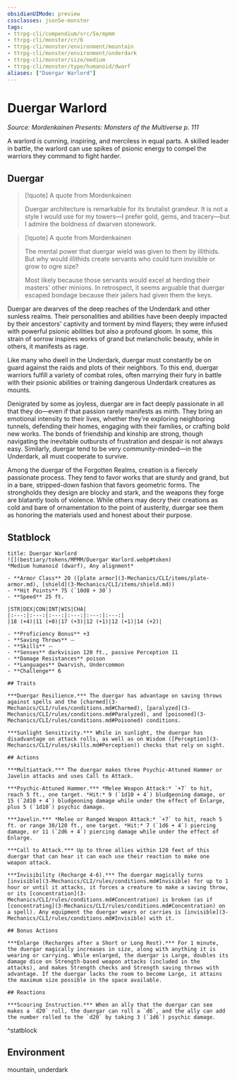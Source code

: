 ```yaml
---
obsidianUIMode: preview
cssclasses: json5e-monster
tags:
- ttrpg-cli/compendium/src/5e/mpmm
- ttrpg-cli/monster/cr/6
- ttrpg-cli/monster/environment/mountain
- ttrpg-cli/monster/environment/underdark
- ttrpg-cli/monster/size/medium
- ttrpg-cli/monster/type/humanoid/dwarf
aliases: ["Duergar Warlord"]
---
```

# Duergar Warlord
*Source: Mordenkainen Presents: Monsters of the Multiverse p. 111*  

A warlord is cunning, inspiring, and merciless in equal parts. A skilled leader in battle, the warlord can use spikes of psionic energy to compel the warriors they command to fight harder.

## Duergar

> [!quote] A quote from Mordenkainen  
> 
> Duergar architecture is remarkable for its brutalist grandeur. It is not a style I would use for my towers—I prefer gold, gems, and tracery—but I admire the boldness of dwarven stonework.

> [!quote] A quote from Mordenkainen  
> 
> The mental power that duergar wield was given to them by illithids. But why would illithids create servants who could turn invisible or grow to ogre size?
> 
> Most likely because those servants would excel at herding their masters' other minions. In retrospect, it seems arguable that duergar escaped bondage because their jailers had given them the keys.

Duergar are dwarves of the deep reaches of the Underdark and other sunless realms. Their personalities and abilities have been deeply impacted by their ancestors' captivity and torment by mind flayers; they were infused with powerful psionic abilities but also a profound gloom. In some, this strain of sorrow inspires works of grand but melancholic beauty, while in others, it manifests as rage.

Like many who dwell in the Underdark, duergar must constantly be on guard against the raids and plots of their neighbors. To this end, duergar warriors fulfill a variety of combat roles, often marrying their fury in battle with their psionic abilities or training dangerous Underdark creatures as mounts.

Denigrated by some as joyless, duergar are in fact deeply passionate in all that they do—even if that passion rarely manifests as mirth. They bring an emotional intensity to their lives, whether they're exploring neighboring tunnels, defending their homes, engaging with their families, or crafting bold new works. The bonds of friendship and kinship are strong, though navigating the inevitable outbursts of frustration and despair is not always easy. Similarly, duergar tend to be very community-minded—in the Underdark, all must cooperate to survive.

Among the duergar of the Forgotten Realms, creation is a fiercely passionate process. They tend to favor works that are sturdy and grand, but in a bare, stripped-down fashion that favors geometric forms. The strongholds they design are blocky and stark, and the weapons they forge are blatantly tools of violence. While others may decry their creations as cold and bare of ornamentation to the point of austerity, duergar see them as honoring the materials used and honest about their purpose.

## Statblock

```ad-statblock
title: Duergar Warlord
![](bestiary/tokens/MPMM/Duergar Warlord.webp#token)
*Medium humanoid (dwarf), Any alignment*

- **Armor Class** 20 ([plate armor](3-Mechanics/CLI/items/plate-armor.md), [shield](3-Mechanics/CLI/items/shield.md))
- **Hit Points** 75 (`10d8 + 30`)
- **Speed** 25 ft.

|STR|DEX|CON|INT|WIS|CHA|
|:---:|:---:|:---:|:---:|:---:|:---:|
|18 (+4)|11 (+0)|17 (+3)|12 (+1)|12 (+1)|14 (+2)|

- **Proficiency Bonus** +3
- **Saving Throws** ⏤
- **Skills** ⏤
- **Senses** darkvision 120 ft., passive Perception 11
- **Damage Resistances** poison
- **Languages** Dwarvish, Undercommon
- **Challenge** 6

## Traits

***Duergar Resilience.*** The duergar has advantage on saving throws against spells and the [charmed](3-Mechanics/CLI/rules/conditions.md#Charmed), [paralyzed](3-Mechanics/CLI/rules/conditions.md#Paralyzed), and [poisoned](3-Mechanics/CLI/rules/conditions.md#Poisoned) conditions.

***Sunlight Sensitivity.*** While in sunlight, the duergar has disadvantage on attack rolls, as well as on Wisdom ([Perception](3-Mechanics/CLI/rules/skills.md#Perception)) checks that rely on sight.

## Actions

***Multiattack.*** The duergar makes three Psychic-Attuned Hammer or Javelin attacks and uses Call to Attack.

***Psychic-Attuned Hammer.*** *Melee Weapon Attack:* `+7` to hit, reach 5 ft., one target. *Hit:* 9 (`1d10 + 4`) bludgeoning damage, or 15 (`2d10 + 4`) bludgeoning damage while under the effect of Enlarge, plus 5 (`1d10`) psychic damage.

***Javelin.*** *Melee or Ranged Weapon Attack:* `+7` to hit, reach 5 ft. or range 30/120 ft., one target. *Hit:* 7 (`1d6 + 4`) piercing damage, or 11 (`2d6 + 4`) piercing damage while under the effect of Enlarge.

***Call to Attack.*** Up to three allies within 120 feet of this duergar that can hear it can each use their reaction to make one weapon attack.

***Invisibility (Recharge 4-6).*** The duergar magically turns [invisible](3-Mechanics/CLI/rules/conditions.md#Invisible) for up to 1 hour or until it attacks, it forces a creature to make a saving throw, or its [concentration](3-Mechanics/CLI/rules/conditions.md#Concentration) is broken (as if [concentrating](3-Mechanics/CLI/rules/conditions.md#Concentration) on a spell). Any equipment the duergar wears or carries is [invisible](3-Mechanics/CLI/rules/conditions.md#Invisible) with it.

## Bonus Actions

***Enlarge (Recharges after a Short or Long Rest).*** For 1 minute, the duergar magically increases in size, along with anything it is wearing or carrying. While enlarged, the duergar is Large, doubles its damage dice on Strength-based weapon attacks (included in the attacks), and makes Strength checks and Strength saving throws with advantage. If the duergar lacks the room to become Large, it attains the maximum size possible in the space available.

## Reactions

***Scouring Instruction.*** When an ally that the duergar can see makes a `d20` roll, the duergar can roll a `d6`, and the ally can add the number rolled to the `d20` by taking 3 (`1d6`) psychic damage.
```
^statblock

## Environment

mountain, underdark